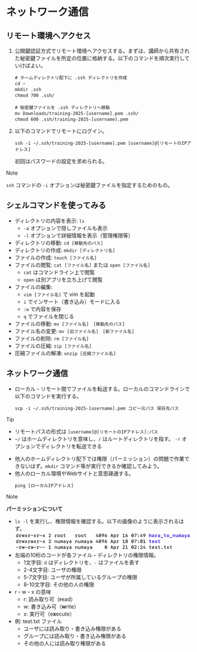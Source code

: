 # ネットワーク通信

## リモート環境へアクセス
1. 公開鍵認証方式でリモート環境へアクセスする。まずは、講師から共有された秘密鍵ファイルを所定の位置に格納する。以下のコマンドを順次実行していけばよい。
    ```
    # ホームディレクトリ配下に .ssh ディレクトリを作成
    cd ~
    mkdir .ssh
    chmod 700 .ssh/

    # 秘密鍵ファイルを .ssh ディレクトリへ移動
    mv Downloads/training-2025-[username].pem .ssh/
    chmod 600 .ssh/training-2025-[username].pem
    ```
2. 以下のコマンドでリモートにログイン。
    ```
    ssh -i ~/.ssh/training-2025-[username].pem [username]@[リモートのIPアドレス]
    ```
    初回はパスワードの設定を求められる。

> [!NOTE] 
> `ssh` コマンドの `-i`  オプションは秘密鍵ファイルを指定するためのもの。


## シェルコマンドを使ってみる
- ディレクトリの内容を表示: `ls`
  - `-a` オプションで隠しファイルも表示
  - `-l` オプションで詳細情報を表示（管理権限等）
- ディレクトリの移動: `cd [移動先のパス]`
- ディレクトリの作成: `mkdir [ディレクトリ名]`
- ファイルの作成: `touch [ファイル名]`
- ファイルの閲覧: `cat [ファイル名]` または `open [ファイル名]`
  - `cat` はコマンドライン上で閲覧
  - `open` は別アプリを立ち上げて閲覧
- ファイルの編集: 
  - `vim [ファイル名]` で vim を起動
  - `i` でインサート（書き込み）モードに入る
  - `:w` で内容を保存
  - `q` でファイルを閉じる
- ファイルの移動: `mv [ファイル名]　[移動先のパス]`
- ファイル名の変更: `mv [旧ファイル名]　[新ファイル名]`
- ファイルの削除: `rm [ファイル名]`
- ファイルの圧縮: `zip [ファイル名]`
- 圧縮ファイルの解凍: `unzip [圧縮ファイル名]`


## ネットワーク通信
- ローカル・リモート間でファイルを転送する。ローカルのコマンドラインで以下のコマンドを実行する。
    ```
    scp -i ~/.ssh/training-2025-[username].pem コピー元パス 保存先パス
    ```
> [!TIP]
> - リモートパスの形式は `[username]@[リモートのIPアドレス]:パス` 
> - `~/` はホームディレクトリを意味し、`/` はルートディレクトリを指す。
> `-r` オプションでディレクトリを転送できる

- 他人のホームディレクトリ配下では権限（パーミッション）の問題で作業できないはず。`mkdir` コマンド等が実行できるか確認してみよう。
- 他人のローカル環境やWebサイトと意思疎通する。
    ```
    ping [ローカルIPアドレス]
    ```

> [!NOTE] 
> **パーミッションについて**
> - `ls -l` を実行し、権限情報を確認する。以下の画像のように表示されるはず。
    ![](/images/permission.png)
> - 左端の10桁のコードが各ファイル・ディレクトリの権限情報。
>   - 1文字目: `d` はディレクトリを、`-` はファイルを表す
>   - 2-4文字目: ユーザの権限
>   - 5-7文字目: ユーザが所属しているグループの権限
>   - 8-10文字目: その他の人の権限
> - r・w・x の意味
>   - r: 読み取り可（**r**ead）
>   - w: 書き込み可（**w**rite）
>   - x: 実行可（e**x**ecute）
> - 例: test.txt ファイル
>   - ユーザには読み取り・書き込み権限がある
>   - グループには読み取り・書き込み権限がある
>   - その他の人には読み取り権限がある